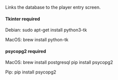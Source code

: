 Links the database to the player entry screen.

#### Tkinter required

Debian:
sudo apt-get install python3-tk

MacOS:
brew install python-tk

#### psycopg2 required

MacOS:
brew install postgresql
pip install psycopg2

Pip:
pip install psycopg2